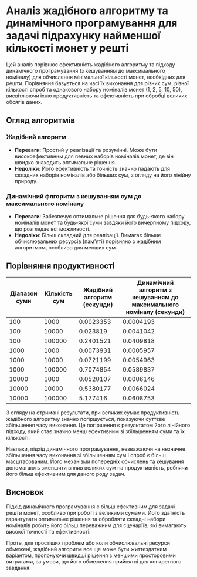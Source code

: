 # Аналіз жадібного алгоритму та динамічного програмування для задачі підрахунку найменшої кількості монет у решті

Цей аналіз порівнює ефективність жадібного алгоритму та підходу динамічного програмування (з кешуванням до максимального номіналу) для обчислення мінімальної кількості монет, необхідних для решти. Порівняння базується на часі їх виконання для різних сум, різної кількості спроб та однакового набору номіналів монет (1, 2, 5, 10, 50), висвітлюючи їхню продуктивність та ефективність при обробці великих обсягів даних.

## Огляд алгоритмів

### Жадібний алгоритм
- **Переваги**: Простий у реалізації та розумінні. Може бути високоефективним для певних наборів номіналів монет, де він швидко знаходить оптимальне рішення.
- **Недоліки**: Його ефективність та точність значно падають для складних наборів номіналів або більших сум, з огляду на його лінійну природу.

### Динамічний флгоритм з кешуванням сум до максимального номіналу
- **Переваги**: Забезпечує оптимальне рішення для будь-якого набору номіналів монет та будь-якої суми завдяки його вичерпному підходу, що розглядає всі можливості.
- **Недоліки**: Більш складний для реалізації. Вимагає більше обчислювальних ресурсів (пам'яті) порівняно з жадібним алгоритмом, особливо для менших сум.

## Порівняння продуктивності

| Діапазон суми | Кількість сум  | Жадібний алгоритм (секунди) | Динамічний алгоритм з кешуванням до максимального номіналу (секунди) |
|---------------|----------------|-----------------------------|----------------------------------------------------------------------|
| 100           | 1000           | 0.0023353                   | 0.0004193                                                            |
| 100           | 10000          | 0.023819                    | 0.0041042                                                            |
| 100           | 100000         | 0.2401521                   | 0.0409818                                                            |
| 1000          | 1000           | 0.0073931                   | 0.0005957                                                            |
| 1000          | 10000          | 0.0721199                   | 0.0054963                                                            |
| 1000          | 100000         | 0.7074854                   | 0.0589837                                                            |
| 10000         | 1000           | 0.0520107                   | 0.0006146                                                            |
| 10000         | 10000          | 0.5380177                   | 0.0066024                                                            |
| 10000         | 100000         | 5.177416                    | 0.0608753                                                            |

З огляду на отримані результати, при великих сумах продуктивність жадібного алгоритму значно погіршується, показуючи суттєве збільшення часу виконання. Це погіршення є результатом його лінійного підходу, який стає значно менш ефективним зі збільшенням суми та їх кількості.

Навпаки, підхід динамічного програмування, незважаючи на незначне збільшення часу виконання зі збільшенням сум і спроб є більш масштабованим. Його механізми попередніх обчислень та кешування допомагають зменшити вплив великих сум на продуктивність, роблячи його більш ефективним для даного роду задач.

## Висновок

Підхід динамічного програмування є більш ефективним для задачі решти монет, особливо при роботі з великими сумами. Його здатність гарантувати оптимальне рішення та обробляти складні набори номіналів робить його більш переважним для сценаріїв, які вимагають високої точності та ефективності.

Проте, для простіших проблем або коли обчислювальні ресурси обмежені, жадібний алгоритм все ще може бути життєздатним варіантом, пропонуючи швидші рішення з меншими просторовими витратами, за умови, що його обмеження прийнятні для конкретного завдання.

